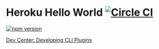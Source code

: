# Heroku Hello World [![Circle CI](https://circleci.com/gh/heroku/heroku-hello-world/tree/master.svg?style=svg)](https://circleci.com/gh/heroku/heroku-hello-world/tree/master)

[![npm version](https://badge.fury.io/js/heroku-hello-world.svg)](http://badge.fury.io/js/heroku-hello-world)

[Dev Center: Developing CLI Plugins](https://devcenter.heroku.com/articles/developing-cli-plugins)
